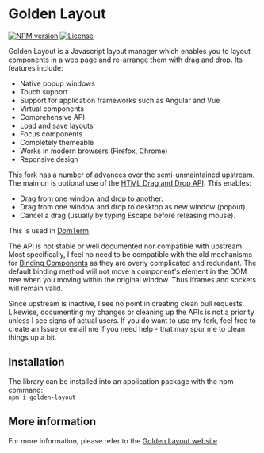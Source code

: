 # Golden Layout

[![NPM version](https://img.shields.io/npm/v/golden-layout)](https://www.npmjs.com/package/golden-layout) [![License](https://img.shields.io/github/license/golden-layout/golden-layout)](https://img.shields.io/github/license/golden-layout/golden-layout)

Golden Layout is a Javascript layout manager which enables you to layout components in a web page and re-arrange them with drag and drop. Its features include:

* Native popup windows
* Touch support
* Support for application frameworks such as Angular and Vue
* Virtual components
* Comprehensive API
* Load and save layouts
* Focus components
* Completely themeable
* Works in modern browsers (Firefox, Chrome)
* Reponsive design

This fork has a number of advances over the semi-unmaintained upstream.
The main on is optional use
of the [HTML Drag and Drop API](https://developer.mozilla.org/en-US/docs/Web/API/HTML_Drag_and_Drop_API).
This enables:

* Drag from one window and drop to another.
* Drag from one window and drop to desktop as new window (popout).
* Cancel a drag (usually by typing Escape before releasing mouse).

This is used in [DomTerm](https://github.com/PerBothner/DomTerm/).

The API is not stable or well documented nor compatible with upstream.
Most specifically, I feel no need to be compatible with the old mechanisms
for [Binding Components](https://golden-layout.github.io/golden-layout/binding-components/) as they are overly complicated and redundant.
The default binding method will not move a component's element in the DOM tree
when you moving within the original window. Thus iframes and sockets
will remain valid.

Since upstream is inactive, I see no point in creating clean pull requests.
Likewise, documenting my changes or cleaning up the APIs is not a
priority unless I see signs of actual users.
If you do want to use my fork, feel free to create an Issue or
email me if you need help - that may spur me to clean things up a bit.

## Installation
The library can be installed into an application package with the npm command:\
`npm i golden-layout`

## More information

For more information, please refer to the [Golden Layout website](https://golden-layout.github.io/golden-layout)
